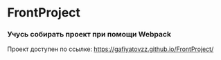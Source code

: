 # FrontProject
### Учусь собирать проект при помощи Webpack

Проект доступен по ссылке: https://gafiyatovzz.github.io/FrontProject/
